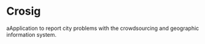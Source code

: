 # Crosig

aApplication to report city problems with the crowdsourcing and geographic information system.
